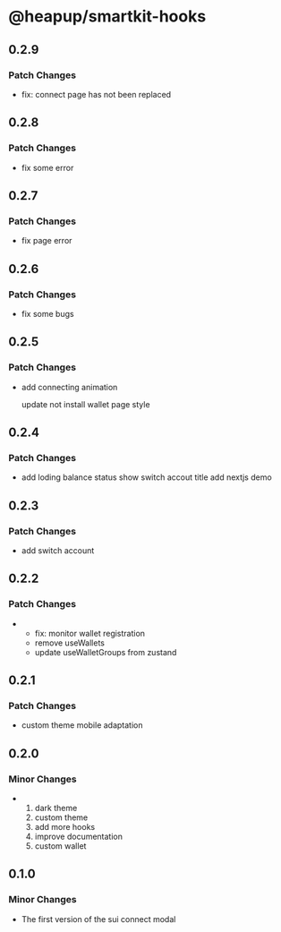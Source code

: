 # @heapup/smartkit-hooks

## 0.2.9

### Patch Changes

- fix: connect page has not been replaced

## 0.2.8

### Patch Changes

- fix some error

## 0.2.7

### Patch Changes

- fix page error

## 0.2.6

### Patch Changes

- fix some bugs

## 0.2.5

### Patch Changes

- add connecting animation

  update not install wallet page style

## 0.2.4

### Patch Changes

- add loding balance status
  show switch accout title
  add nextjs demo

## 0.2.3

### Patch Changes

- add switch account

## 0.2.2

### Patch Changes

- - fix: monitor wallet registration
  - remove useWallets
  - update useWalletGroups from zustand

## 0.2.1

### Patch Changes

- custom theme
  mobile adaptation

## 0.2.0

### Minor Changes

- 1. dark theme
  2. custom theme
  3. add more hooks
  4. improve documentation
  5. custom wallet

## 0.1.0

### Minor Changes

- The first version of the sui connect modal
